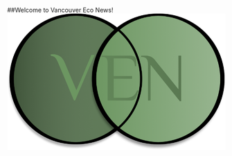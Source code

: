 ##Welcome to Vancouver Eco News!
![alt text](https://raw.githubusercontent.com/Irecreeper/team36-comp2930/master/client/src/components/images/ven_logo.png)
